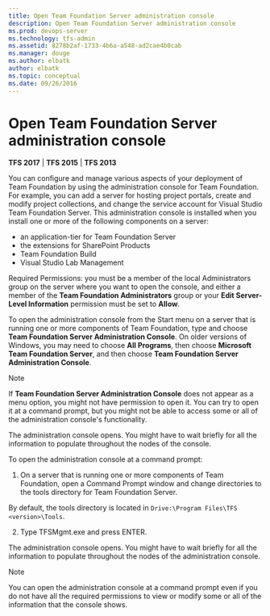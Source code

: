 ```yaml
---
title: Open Team Foundation Server administration console
description: Open Team Foundation Server administration console
ms.prod: devops-server
ms.technology: tfs-admin
ms.assetid: 8278b2af-1733-4b6a-a548-ad2cae4b0cab
ms.manager: douge
ms.author: elbatk
author: elbatk
ms.topic: conceptual
ms.date: 09/26/2016
---
```


# Open Team Foundation Server administration console

**TFS 2017** | **TFS 2015** | **TFS 2013**

You can configure and manage various aspects of your deployment of Team Foundation by using the administration console for Team Foundation. For example, you can add a server for hosting project portals, create and modify project collections, and change the service account for Visual Studio Team Foundation Server. This administration console is installed when you install one or more of the following components on a server:

* an application-tier for Team Foundation Server
* the extensions for SharePoint Products
* Team Foundation Build
* Visual Studio Lab Management

Required Permissions: you must be a member of the local Administrators group on the server where you want to open the console, and either a member of the **Team Foundation Administrators** group or your **Edit Server-Level Information** permission must be set to **Allow**.

To open the administration console from the Start menu on a server that is running one or more components of Team Foundation, type and choose **Team Foundation Server Administration Console**.  On older versions of Windows, you may need to choose **All Programs**, then choose **Microsoft Team Foundation Server**, and then choose **Team Foundation Server Administration Console**.

> [!NOTE]
> If **Team Foundation Server Administration Console** does not appear as a menu option, you might not have permission to open it. You can try to open it at a command prompt, but you might not be able to access some or all of the administration console's functionality.
 
The administration console opens. You might have to wait briefly for all the information to populate throughout the nodes of the console.


To open the administration console at a command prompt:

1. On a server that is running one or more components of Team Foundation, open a Command Prompt window and change directories to the tools directory for Team Foundation Server.

By default, the tools directory is located in `Drive:\Program Files\TFS <version>\Tools`.

2. Type TFSMgmt.exe and press ENTER.

The administration console opens. You might have to wait briefly for all the information to populate throughout the nodes of the administration console.

> [!NOTE]
> You can open the administration console at a command prompt even if you do not have all the required permissions to view or modify some or all of the information that the console shows.

